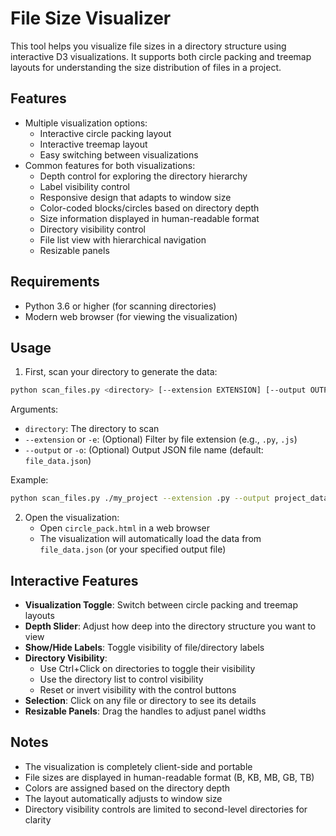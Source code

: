 # File Size Visualizer

This tool helps you visualize file sizes in a directory structure using interactive D3 visualizations. It supports both circle packing and treemap layouts for understanding the size distribution of files in a project.

## Features

- Multiple visualization options:
  - Interactive circle packing layout
  - Interactive treemap layout
  - Easy switching between visualizations
- Common features for both visualizations:
  - Depth control for exploring the directory hierarchy
  - Label visibility control
  - Responsive design that adapts to window size
  - Color-coded blocks/circles based on directory depth
  - Size information displayed in human-readable format
  - Directory visibility control
  - File list view with hierarchical navigation
  - Resizable panels

## Requirements

- Python 3.6 or higher (for scanning directories)
- Modern web browser (for viewing the visualization)

## Usage

1. First, scan your directory to generate the data:

```bash
python scan_files.py <directory> [--extension EXTENSION] [--output OUTPUT_FILE]
```

Arguments:
- `directory`: The directory to scan
- `--extension` or `-e`: (Optional) Filter by file extension (e.g., `.py`, `.js`)
- `--output` or `-o`: (Optional) Output JSON file name (default: `file_data.json`)

Example:
```bash
python scan_files.py ./my_project --extension .py --output project_data.json
```

2. Open the visualization:
   - Open `circle_pack.html` in a web browser
   - The visualization will automatically load the data from `file_data.json` (or your specified output file)

## Interactive Features

- **Visualization Toggle**: Switch between circle packing and treemap layouts
- **Depth Slider**: Adjust how deep into the directory structure you want to view
- **Show/Hide Labels**: Toggle visibility of file/directory labels
- **Directory Visibility**: 
  - Use Ctrl+Click on directories to toggle their visibility
  - Use the directory list to control visibility
  - Reset or invert visibility with the control buttons
- **Selection**: Click on any file or directory to see its details
- **Resizable Panels**: Drag the handles to adjust panel widths

## Notes

- The visualization is completely client-side and portable
- File sizes are displayed in human-readable format (B, KB, MB, GB, TB)
- Colors are assigned based on the directory depth
- The layout automatically adjusts to window size
- Directory visibility controls are limited to second-level directories for clarity 